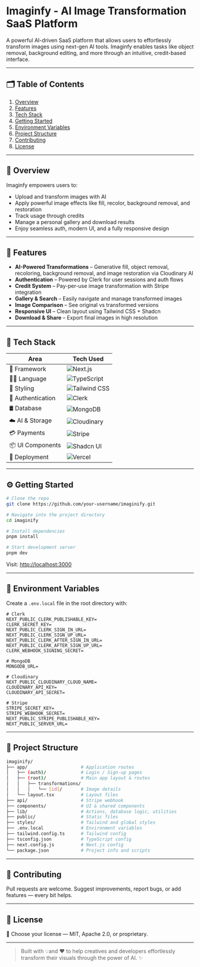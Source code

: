 # Imaginfy - AI Image Transformation SaaS Platform

A powerful AI-driven SaaS platform that allows users to effortlessly transform images using next-gen AI tools. Imaginfy enables tasks like object removal, background editing, and more through an intuitive, credit-based interface.

---

## 🗂 Table of Contents

1. [Overview](#overview)
2. [Features](#features)
3. [Tech Stack](#tech-stack)
4. [Getting Started](#getting-started)
5. [Environment Variables](#environment-variables)
6. [Project Structure](#project-structure)
7. [Contributing](#contributing)
8. [License](#license)

---

## 📖 Overview

Imaginfy empowers users to:

- Upload and transform images with AI
- Apply powerful image effects like fill, recolor, background removal, and restoration
- Track usage through credits
- Manage a personal gallery and download results
- Enjoy seamless auth, modern UI, and a fully responsive design

---

## 🚀 Features

- **AI-Powered Transformations** – Generative fill, object removal, recoloring, background removal, and image restoration via Cloudinary AI
- **Authentication** – Powered by Clerk for user sessions and auth flows
- **Credit System** – Pay-per-use image transformation with Stripe integration
- **Gallery & Search** – Easily navigate and manage transformed images
- **Image Comparison** – See original vs transformed versions
- **Responsive UI** – Clean layout using Tailwind CSS + Shadcn
- **Download & Share** – Export final images in high resolution

---

## 🧰 Tech Stack

| Area              | Tech Used                                                                 |
|-------------------|--------------------------------------------------------------------------|
| 🧱 Framework       | ![Next.js](https://img.shields.io/badge/Next.js-black?logo=next.js)        |
| 🧑‍💻 Language      | ![TypeScript](https://img.shields.io/badge/TypeScript-3178c6?logo=typescript&logoColor=white) |
| 🎨 Styling         | ![Tailwind CSS](https://img.shields.io/badge/TailwindCSS-06B6D4?logo=tailwind-css&logoColor=white) |
| 🔐 Authentication  | ![Clerk](https://img.shields.io/badge/Clerk-ffffff?logo=clerk&logoColor=black) |
| 🛢 Database        | ![MongoDB](https://img.shields.io/badge/MongoDB-4EA94B?logo=mongodb&logoColor=white) |
| ☁️ AI & Storage    | ![Cloudinary](https://img.shields.io/badge/Cloudinary-3448C5?logo=cloudinary&logoColor=white) |
| 💳 Payments        | ![Stripe](https://img.shields.io/badge/Stripe-635BFF?logo=stripe&logoColor=white) |
| 📦 UI Components   | ![Shadcn UI](https://img.shields.io/badge/Shadcn_UI-1E293B?logo=tailwind-css&logoColor=white) |
| 🚀 Deployment      | ![Vercel](https://img.shields.io/badge/Vercel-black?logo=vercel&logoColor=white) |

---

## ⚙️ Getting Started

```bash
# Clone the repo
git clone https://github.com/your-username/imaginify.git

# Navigate into the project directory
cd imaginify

# Install dependencies
pnpm install

# Start development server
pnpm dev
```

Visit: [http://localhost:3000](http://localhost:3000)

---

## 🔐 Environment Variables

Create a `.env.local` file in the root directory with:

```env
# Clerk
NEXT_PUBLIC_CLERK_PUBLISHABLE_KEY=
CLERK_SECRET_KEY=
NEXT_PUBLIC_CLERK_SIGN_IN_URL=
NEXT_PUBLIC_CLERK_SIGN_UP_URL=
NEXT_PUBLIC_CLERK_AFTER_SIGN_IN_URL=
NEXT_PUBLIC_CLERK_AFTER_SIGN_UP_URL=
CLERK_WEBHOOK_SIGNING_SECRET=

# MongoDB
MONGODB_URL=

# Cloudinary
NEXT_PUBLIC_CLOUDINARY_CLOUD_NAME=
CLOUDINARY_API_KEY=
CLOUDINARY_API_SECRET=

# Stripe
STRIPE_SECRET_KEY=
STRIPE_WEBHOOK_SECRET=
NEXT_PUBLIC_STRIPE_PUBLISHABLE_KEY=
NEXT_PUBLIC_SERVER_URL=
```

---

## 📁 Project Structure

```bash
imaginify/
├── app/                    # Application routes
│   ├── (auth)/             # Login / Sign-up pages
│   ├── (root)/             # Main app layout & routes
│   │   ├── transformations/
│   │   │   └── [id]/       # Image details
│   └── layout.tsx          # Layout files
├── api/                    # Stripe webhook
├── components/             # UI & shared components
├── lib/                    # Actions, database logic, utilities
├── public/                 # Static files
├── styles/                 # Tailwind and global styles
├── .env.local              # Environment variables
├── tailwind.config.ts      # Tailwind config
├── tsconfig.json           # TypeScript config
├── next.config.js          # Next.js config
└── package.json            # Project info and scripts
```

---

## 🤝 Contributing

Pull requests are welcome. Suggest improvements, report bugs, or add features — every bit helps.

---

## 📄 License

📜 Choose your license — MIT, Apache 2.0, or proprietary.

---

> Built with 💡and ❤️ to help creatives and developers effortlessly transform their visuals through the power of AI. ✨
